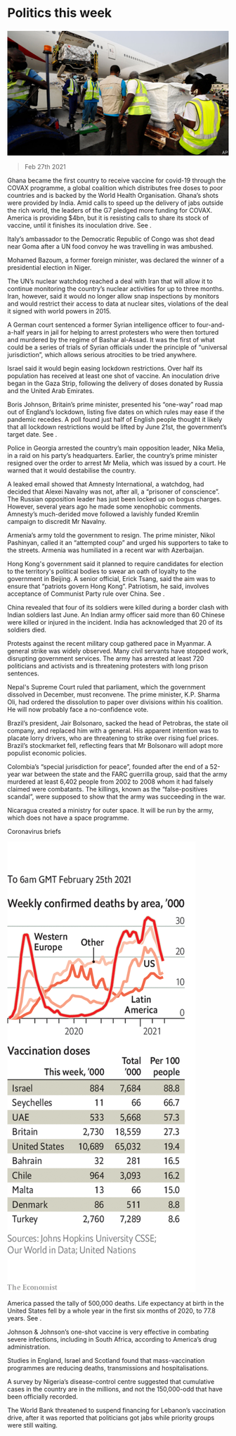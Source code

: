 ###### 

# Politics this week 

#####  

![image](images/20210227_WWP001_0.jpg) 

> Feb 27th 2021 


Ghana became the first country to receive vaccine for covid-19 through the COVAX programme, a global coalition which distributes free doses to poor countries and is backed by the World Health Organisation. Ghana’s shots were provided by India. Amid calls to speed up the delivery of jabs outside the rich world, the leaders of the G7 pledged more funding for COVAX. America is providing $4bn, but it is resisting calls to share its stock of vaccine, until it finishes its inoculation drive. See .


Italy’s ambassador to the Democratic Republic of Congo was shot dead near Goma after a UN food convoy he was travelling in was ambushed.



Mohamed Bazoum, a former foreign minister, was declared the winner of a presidential election in Niger.


The UN’s nuclear watchdog reached a deal with Iran that will allow it to continue monitoring the country’s nuclear activities for up to three months. Iran, however, said it would no longer allow snap inspections by monitors and would restrict their access to data at nuclear sites, violations of the deal it signed with world powers in 2015.


A German court sentenced a former Syrian intelligence officer to four-and-a-half years in jail for helping to arrest protesters who were then tortured and murdered by the regime of Bashar al-Assad. It was the first of what could be a series of trials of Syrian officials under the principle of “universal jurisdiction”, which allows serious atrocities to be tried anywhere.


Israel said it would begin easing lockdown restrictions. Over half its population has received at least one shot of vaccine. An inoculation drive began in the Gaza Strip, following the delivery of doses donated by Russia and the United Arab Emirates.


Boris Johnson, Britain’s prime minister, presented his “one-way” road map out of England’s lockdown, listing five dates on which rules may ease if the pandemic recedes. A poll found just half of English people thought it likely that all lockdown restrictions would be lifted by June 21st, the government’s target date. See .


Police in Georgia arrested the country’s main opposition leader, Nika Melia, in a raid on his party’s headquarters. Earlier, the country’s prime minister resigned over the order to arrest Mr Melia, which was issued by a court. He warned that it would destabilise the country.


A leaked email showed that Amnesty International, a watchdog, had decided that Alexei Navalny was not, after all, a “prisoner of conscience”. The Russian opposition leader has just been locked up on bogus charges. However, several years ago he made some xenophobic comments. Amnesty’s much-derided move followed a lavishly funded Kremlin campaign to discredit Mr Navalny.


Armenia’s army told the government to resign. The prime minister, Nikol Pashinyan, called it an “attempted coup” and urged his supporters to take to the streets. Armenia was humiliated in a recent war with Azerbaijan.


Hong Kong's government said it planned to require candidates for election to the territory's political bodies to swear an oath of loyalty to the government in Beijing. A senior official, Erick Tsang, said the aim was to ensure that “patriots govern Hong Kong”. Patriotism, he said, involves acceptance of Communist Party rule over China. See .


China revealed that four of its soldiers were killed during a border clash with Indian soldiers last June. An Indian army officer said more than 60 Chinese were killed or injured in the incident. India has acknowledged that 20 of its soldiers died.


Protests against the recent military coup gathered pace in Myanmar. A general strike was widely observed. Many civil servants have stopped work, disrupting government services. The army has arrested at least 720 politicians and activists and is threatening protesters with long prison sentences.


Nepal's Supreme Court ruled that parliament, which the government dissolved in December, must reconvene. The prime minister, K.P. Sharma Oli, had ordered the dissolution to paper over divisions within his coalition. He will now probably face a no-confidence vote.


Brazil’s president, Jair Bolsonaro, sacked the head of Petrobras, the state oil company, and replaced him with a general. His apparent intention was to placate lorry drivers, who are threatening to strike over rising fuel prices. Brazil’s stockmarket fell, reflecting fears that Mr Bolsonaro will adopt more populist economic policies.


Colombia’s “special jurisdiction for peace”, founded after the end of a 52-year war between the state and the FARC guerrilla group, said that the army murdered at least 6,402 people from 2002 to 2008 whom it had falsely claimed were combatants. The killings, known as the “false-positives scandal”, were supposed to show that the army was succeeding in the war.


Nicaragua created a ministry for outer space. It will be run by the army, which does not have a space programme.

Coronavirus briefs

![image](images/20210227_WWC046.png) 



America passed the tally of 500,000 deaths. Life expectancy at birth in the United States fell by a whole year in the first six months of 2020, to 77.8 years. See .


Johnson &amp; Johnson’s one-shot vaccine is very effective in combating severe infections, including in South Africa, according to America’s drug administration.


Studies in England, Israel and Scotland found that mass-vaccination programmes are reducing deaths, transmissions and hospitalisations.


A survey by Nigeria’s disease-control centre suggested that cumulative cases in the country are in the millions, and not the 150,000-odd that have been officially recorded.


The World Bank threatened to suspend financing for Lebanon’s vaccination drive, after it was reported that politicians got jabs while priority groups were still waiting.

